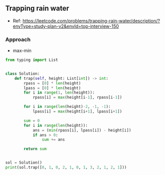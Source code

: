 
## Trapping rain water
- Ref: https://leetcode.com/problems/trapping-rain-water/description/?envType=study-plan-v2&envId=top-interview-150


### Approach
- max-min

```py
from typing import List


class Solution:
    def trap(self, height: List[int]) -> int:
        rpass = [0] * len(height)
        lpass = [0] * len(height)
        for i in range(1, len(height)):
            rpass[i] = max(height[i-1], rpass[i-1])

        for i in range(len(height)-2, -1, -1):
            lpass[i] = max(height[i+1], lpass[i+1])

        sum = 0
        for i in range(len(height)):
            ans = (min(rpass[i], lpass[i]) - height[i])
            if ans > 0:
                sum += ans

        return sum


sol = Solution()
print(sol.trap([0, 1, 0, 2, 1, 0, 1, 3, 2, 1, 2, 1]))
```

